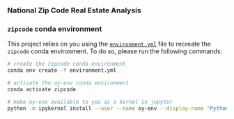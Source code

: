 ### National Zip Code Real Estate Analysis

### `zipcode` conda environment

This project relies on you using the [`environment.yml`](environment.yml) file to recreate the `zipcode` conda environment. To do so, please run the following commands:

```bash
# create the zipcode conda environment
conda env create -f environment.yml

# activate the oy-env conda environment
conda activate zipcode

# make oy-env available to you as a kernel in jupyter
python -m ipykernel install --user --name oy-env --display-name "Python (zipcode)"
```


